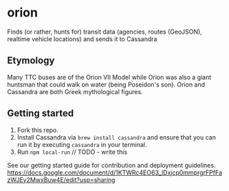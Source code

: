 # orion
Finds (or rather, hunts for) transit data (agencies, routes (GeoJSON), realtime vehicle locations) and sends it to Cassandra


## Etymology

Many TTC buses are of the Orion VII Model while Orion was also a giant huntsman that could walk on water (being Poseidon's son). Orion and Cassandra are both Greek mythological figures.


## Getting started

1. Fork this repo.
2. Install Cassandra via `brew install cassandra` and ensure that you can run it by executing `cassandra` in your terminal.
3. Run `npm local-run` // TODO - write this

See our getting started guide for contribution and deployment guidelines.
https://docs.google.com/document/d/1KTWRc4EO63_lDxjcp0mmprgrFPfFazWJEy2MwxBuw4E/edit?usp=sharing
